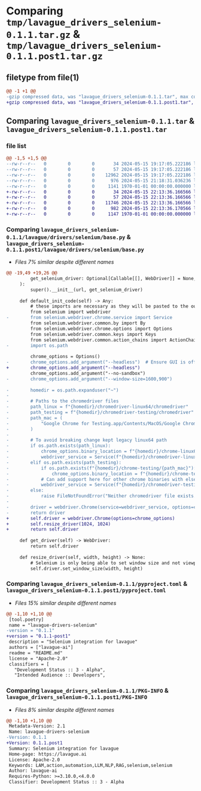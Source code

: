 # Comparing `tmp/lavague_drivers_selenium-0.1.1.tar.gz` & `tmp/lavague_drivers_selenium-0.1.1.post1.tar.gz`

## filetype from file(1)

```diff
@@ -1 +1 @@
-gzip compressed data, was "lavague_drivers_selenium-0.1.1.tar", max compression
+gzip compressed data, was "lavague_drivers_selenium-0.1.1.post1.tar", max compression
```

## Comparing `lavague_drivers_selenium-0.1.1.tar` & `lavague_drivers_selenium-0.1.1.post1.tar`

### file list

```diff
@@ -1,5 +1,5 @@
--rw-r--r--   0        0        0       34 2024-05-15 19:17:05.222186 lavague_drivers_selenium-0.1.1/README.md
--rw-r--r--   0        0        0       57 2024-05-15 19:17:05.222186 lavague_drivers_selenium-0.1.1/lavague/drivers/selenium/__init__.py
--rw-r--r--   0        0        0    12962 2024-05-15 19:17:05.222186 lavague_drivers_selenium-0.1.1/lavague/drivers/selenium/base.py
--rw-r--r--   0        0        0      976 2024-05-15 21:18:31.036236 lavague_drivers_selenium-0.1.1/pyproject.toml
--rw-r--r--   0        0        0     1141 1970-01-01 00:00:00.000000 lavague_drivers_selenium-0.1.1/PKG-INFO
+-rw-r--r--   0        0        0       34 2024-05-15 22:13:36.166566 lavague_drivers_selenium-0.1.1.post1/README.md
+-rw-r--r--   0        0        0       57 2024-05-15 22:13:36.166566 lavague_drivers_selenium-0.1.1.post1/lavague/drivers/selenium/__init__.py
+-rw-r--r--   0        0        0    11746 2024-05-15 22:13:36.166566 lavague_drivers_selenium-0.1.1.post1/lavague/drivers/selenium/base.py
+-rw-r--r--   0        0        0      982 2024-05-15 22:13:36.170566 lavague_drivers_selenium-0.1.1.post1/pyproject.toml
+-rw-r--r--   0        0        0     1147 1970-01-01 00:00:00.000000 lavague_drivers_selenium-0.1.1.post1/PKG-INFO
```

### Comparing `lavague_drivers_selenium-0.1.1/lavague/drivers/selenium/base.py` & `lavague_drivers_selenium-0.1.1.post1/lavague/drivers/selenium/base.py`

 * *Files 7% similar despite different names*

```diff
@@ -19,49 +19,26 @@
         get_selenium_driver: Optional[Callable[[], WebDriver]] = None,
     ):
         super().__init__(url, get_selenium_driver)
 
     def default_init_code(self) -> Any:
         # these imports are necessary as they will be pasted to the output
         from selenium import webdriver
-        from selenium.webdriver.chrome.service import Service
         from selenium.webdriver.common.by import By
         from selenium.webdriver.chrome.options import Options
         from selenium.webdriver.common.keys import Keys
         from selenium.webdriver.common.action_chains import ActionChains
-        import os.path
 
         chrome_options = Options()
-        chrome_options.add_argument("--headless")  # Ensure GUI is off
+        chrome_options.add_argument("--headless")
         chrome_options.add_argument("--no-sandbox")
-        chrome_options.add_argument("--window-size=1600,900")
 
-        homedir = os.path.expanduser("~")
-
-        # Paths to the chromedriver files
-        path_linux = f"{homedir}/chromedriver-linux64/chromedriver"
-        path_testing = f"{homedir}/chromedriver-testing/chromedriver"
-        path_mac = (
-            "Google Chrome for Testing.app/Contents/MacOS/Google Chrome for Testing"
-        )
-
-        # To avoid breaking change kept legacy linux64 path
-        if os.path.exists(path_linux):
-            chrome_options.binary_location = f"{homedir}/chrome-linux64/chrome"
-            webdriver_service = Service(f"{homedir}/chromedriver-linux64/chromedriver")
-        elif os.path.exists(path_testing):
-            if os.path.exists(f"{homedir}/chrome-testing/{path_mac}"):
-                chrome_options.binary_location = f"{homedir}/chrome-testing/{path_mac}"
-            # Can add support here for other chrome binaries with else if statements
-            webdriver_service = Service(f"{homedir}/chromedriver-testing/chromedriver")
-        else:
-            raise FileNotFoundError("Neither chromedriver file exists.")
-
-        driver = webdriver.Chrome(service=webdriver_service, options=chrome_options)
-        return driver
+        self.driver = webdriver.Chrome(options=chrome_options)
+        self.resize_driver(1024, 1024)
+        return self.driver
 
     def get_driver(self) -> WebDriver:
         return self.driver
 
     def resize_driver(self, width, height) -> None:
         # Selenium is only being able to set window size and not viewport size
         self.driver.set_window_size(width, height)
```

### Comparing `lavague_drivers_selenium-0.1.1/pyproject.toml` & `lavague_drivers_selenium-0.1.1.post1/pyproject.toml`

 * *Files 15% similar despite different names*

```diff
@@ -1,10 +1,10 @@
 [tool.poetry]
 name = "lavague-drivers-selenium"
-version = "0.1.1"
+version = "0.1.1-post1"
 description = "Selenium integration for lavague"
 authors = ["lavague-ai"]
 readme = "README.md"
 license = "Apache-2.0"
 classifiers = [
   "Development Status :: 3 - Alpha",
   "Intended Audience :: Developers",
```

### Comparing `lavague_drivers_selenium-0.1.1/PKG-INFO` & `lavague_drivers_selenium-0.1.1.post1/PKG-INFO`

 * *Files 8% similar despite different names*

```diff
@@ -1,10 +1,10 @@
 Metadata-Version: 2.1
 Name: lavague-drivers-selenium
-Version: 0.1.1
+Version: 0.1.1.post1
 Summary: Selenium integration for lavague
 Home-page: https://lavague.ai
 License: Apache-2.0
 Keywords: LAM,action,automation,LLM,NLP,RAG,selenium,selenium
 Author: lavague-ai
 Requires-Python: >=3.10.0,<4.0.0
 Classifier: Development Status :: 3 - Alpha
```

